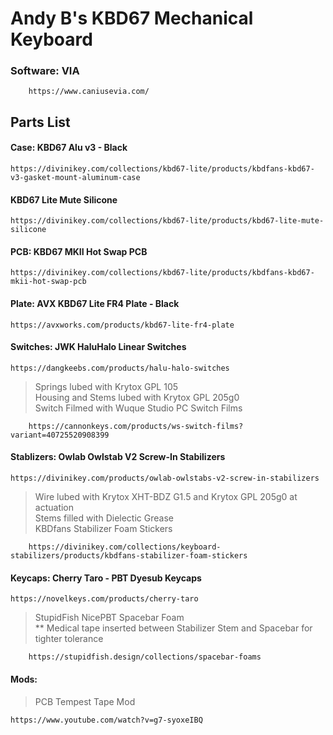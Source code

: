 

# Andy B's KBD67 Mechanical Keyboard

### **Software:** VIA
        
        https://www.caniusevia.com/

## Parts List

#### **Case:** KBD67 Alu v3 - Black

    https://divinikey.com/collections/kbd67-lite/products/kbdfans-kbd67-v3-gasket-mount-aluminum-case
  

#### KBD67 Lite Mute Silicone

    https://divinikey.com/collections/kbd67-lite/products/kbd67-lite-mute-silicone


#### **PCB:** KBD67 MKII Hot Swap PCB

    https://divinikey.com/collections/kbd67-lite/products/kbdfans-kbd67-mkii-hot-swap-pcb
  
  
#### **Plate:** AVX KBD67 Lite FR4 Plate - Black

    https://avxworks.com/products/kbd67-lite-fr4-plate
  
  
#### **Switches:** JWK HaluHalo Linear Switches

    https://dangkeebs.com/products/halu-halo-switches
  
  > Springs lubed with Krytox GPL 105<br>
  > Housing and Stems lubed with Krytox GPL 205g0<br>
  > Switch Filmed with Wuque Studio PC Switch Films<br>
      
        https://cannonkeys.com/products/ws-switch-films?variant=40725520908399


#### **Stablizers:** Owlab Owlstab V2 Screw-In Stabilizers

    https://divinikey.com/products/owlab-owlstabs-v2-screw-in-stabilizers
 
  > Wire lubed with Krytox XHT-BDZ G1.5 and Krytox GPL 205g0 at actuation<br> 
  > Stems filled with Dielectic Grease<br>
  > KBDfans Stabilizer Foam Stickers<br>
       
        https://divinikey.com/collections/keyboard-stabilizers/products/kbdfans-stabilizer-foam-stickers
     
     
#### **Keycaps:** Cherry Taro - PBT Dyesub Keycaps

    https://novelkeys.com/products/cherry-taro
  
  > StupidFish NicePBT Spacebar Foam <br> 
  > ** Medical tape inserted between Stabilizer Stem and Spacebar for tighter tolerance
  
        https://stupidfish.design/collections/spacebar-foams
  
#### **Mods:** <br>
 > PCB Tempest Tape Mod
 
    https://www.youtube.com/watch?v=g7-syoxeIBQ
  
  
